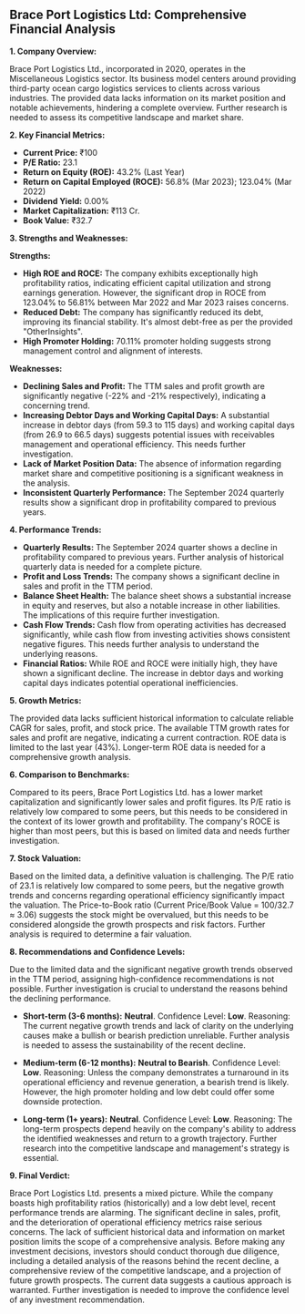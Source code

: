 ## Brace Port Logistics Ltd: Comprehensive Financial Analysis

**1. Company Overview:**

Brace Port Logistics Ltd., incorporated in 2020, operates in the Miscellaneous Logistics sector.  Its business model centers around providing third-party ocean cargo logistics services to clients across various industries.  The provided data lacks information on its market position and notable achievements, hindering a complete overview.  Further research is needed to assess its competitive landscape and market share.

**2. Key Financial Metrics:**

* **Current Price:** ₹100
* **P/E Ratio:** 23.1
* **Return on Equity (ROE):** 43.2% (Last Year)
* **Return on Capital Employed (ROCE):** 56.8% (Mar 2023); 123.04% (Mar 2022)
* **Dividend Yield:** 0.00%
* **Market Capitalization:** ₹113 Cr.
* **Book Value:** ₹32.7

**3. Strengths and Weaknesses:**

**Strengths:**

* **High ROE and ROCE:**  The company exhibits exceptionally high profitability ratios, indicating efficient capital utilization and strong earnings generation.  However, the significant drop in ROCE from 123.04% to 56.81% between Mar 2022 and Mar 2023 raises concerns.
* **Reduced Debt:** The company has significantly reduced its debt, improving its financial stability.  It's almost debt-free as per the provided "OtherInsights".
* **High Promoter Holding:**  70.11% promoter holding suggests strong management control and alignment of interests.

**Weaknesses:**

* **Declining Sales and Profit:** The TTM sales and profit growth are significantly negative (-22% and -21% respectively), indicating a concerning trend.
* **Increasing Debtor Days and Working Capital Days:**  A substantial increase in debtor days (from 59.3 to 115 days) and working capital days (from 26.9 to 66.5 days) suggests potential issues with receivables management and operational efficiency. This needs further investigation.
* **Lack of Market Position Data:** The absence of information regarding market share and competitive positioning is a significant weakness in the analysis.
* **Inconsistent Quarterly Performance:** The September 2024 quarterly results show a significant drop in profitability compared to previous years.

**4. Performance Trends:**

* **Quarterly Results:** The September 2024 quarter shows a decline in profitability compared to previous years.  Further analysis of historical quarterly data is needed for a complete picture.
* **Profit and Loss Trends:**  The company shows a significant decline in sales and profit in the TTM period.
* **Balance Sheet Health:** The balance sheet shows a substantial increase in equity and reserves, but also a notable increase in other liabilities.  The implications of this require further investigation.
* **Cash Flow Trends:** Cash flow from operating activities has decreased significantly, while cash flow from investing activities shows consistent negative figures.  This needs further analysis to understand the underlying reasons.
* **Financial Ratios:**  While ROE and ROCE were initially high, they have shown a significant decline.  The increase in debtor days and working capital days indicates potential operational inefficiencies.

**5. Growth Metrics:**

The provided data lacks sufficient historical information to calculate reliable CAGR for sales, profit, and stock price.  The available TTM growth rates for sales and profit are negative, indicating a current contraction.  ROE data is limited to the last year (43%).  Longer-term ROE data is needed for a comprehensive growth analysis.

**6. Comparison to Benchmarks:**

Compared to its peers, Brace Port Logistics Ltd. has a lower market capitalization and significantly lower sales and profit figures.  Its P/E ratio is relatively low compared to some peers, but this needs to be considered in the context of its lower growth and profitability.  The company's ROCE is higher than most peers, but this is based on limited data and needs further investigation.

**7. Stock Valuation:**

Based on the limited data, a definitive valuation is challenging. The P/E ratio of 23.1 is relatively low compared to some peers, but the negative growth trends and concerns regarding operational efficiency significantly impact the valuation.  The Price-to-Book ratio (Current Price/Book Value = 100/32.7 ≈ 3.06) suggests the stock might be overvalued, but this needs to be considered alongside the growth prospects and risk factors.  Further analysis is required to determine a fair valuation.

**8. Recommendations and Confidence Levels:**

Due to the limited data and the significant negative growth trends observed in the TTM period, assigning high-confidence recommendations is not possible.  Further investigation is crucial to understand the reasons behind the declining performance.

* **Short-term (3-6 months):**  **Neutral**.  Confidence Level: **Low**.  Reasoning:  The current negative growth trends and lack of clarity on the underlying causes make a bullish or bearish prediction unreliable.  Further analysis is needed to assess the sustainability of the recent decline.

* **Medium-term (6-12 months):**  **Neutral to Bearish**. Confidence Level: **Low**. Reasoning:  Unless the company demonstrates a turnaround in its operational efficiency and revenue generation, a bearish trend is likely.  However, the high promoter holding and low debt could offer some downside protection.

* **Long-term (1+ years):**  **Neutral**. Confidence Level: **Low**. Reasoning: The long-term prospects depend heavily on the company's ability to address the identified weaknesses and return to a growth trajectory.  Further research into the competitive landscape and management's strategy is essential.


**9. Final Verdict:**

Brace Port Logistics Ltd. presents a mixed picture. While the company boasts high profitability ratios (historically) and a low debt level, recent performance trends are alarming.  The significant decline in sales, profit, and the deterioration of operational efficiency metrics raise serious concerns.  The lack of sufficient historical data and information on market position limits the scope of a comprehensive analysis.  Before making any investment decisions, investors should conduct thorough due diligence, including a detailed analysis of the reasons behind the recent decline, a comprehensive review of the competitive landscape, and a projection of future growth prospects.  The current data suggests a cautious approach is warranted.  Further investigation is needed to improve the confidence level of any investment recommendation.
